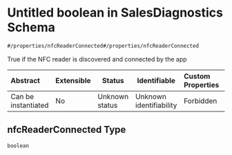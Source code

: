 # Untitled boolean in SalesDiagnostics Schema

```txt
#/properties/nfcReaderConnected#/properties/nfcReaderConnected
```

True if the NFC reader is discovered and connected by the app


| Abstract            | Extensible | Status         | Identifiable            | Custom Properties | Additional Properties | Access Restrictions | Defined In                                                                                                    |
| :------------------ | ---------- | -------------- | ----------------------- | :---------------- | --------------------- | ------------------- | ------------------------------------------------------------------------------------------------------------- |
| Can be instantiated | No         | Unknown status | Unknown identifiability | Forbidden         | Allowed               | none                | [sales-diagnostics.json\*](../../schema/proprietary-extensions/sales-diagnostics.json "open original schema") |

## nfcReaderConnected Type

`boolean`
